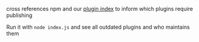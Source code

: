 cross references npm and our [plugin index](https://github.com/Strider-CD/ecosystem-index) to inform which plugins require publishing

Run it with `node index.js` and see all outdated plugins and who maintains them
